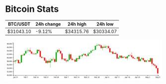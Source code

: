 # Bitcoin Stats

BTC/USDT|24h change|24h high|24h low|
|---|---|---|---|
|$31043.10|-9.12%|$34315.76|$30334.07|

<img src="./chart.svg">
